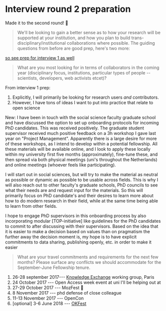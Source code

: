 # Interview round 2 preparation

Made it to the second round! :confetti_ball:

> We'll be looking to gain a better sense as to how your research will be supported at your institution, and how you plan to build trans-disciplinary/institutional collaborations where possible. The guiding questions from before are good prep, here's two more:

[so see prep for interview 1 as well](./interview-prep-1.md)

>What are you most looking for in terms of collaborators in the coming year (disciplinary focus, institutions, particular types of people -- scientists, developers, web activists etcet)?

From interview 1 prep:

  1. Explicitly, I will primarily be looking for research users _and_ contributors.
  2. However, I have tons of ideas I want to put into practice that relate to open science

New: I have been in touch with the social science faculty graduate school and have discussed the option to set up onboarding protocols for incoming PhD candidates. This was received positively. The graduate student supervisor received much positive feedback on a 3h workshop I gave last year on "Project Management". Apparently there is a large desire for more of these workshops, as I intend to develop within a potential fellowship. All these materials will be available online, and I look to apply these locally within my university first five months (approximately), fine-tune these, and then spread via both physical meetings (uni's throughout the Netherlands) and online meetings (whoever feels like participating).

I will start out in social sciences, but will try to make the material as neutral as possible or dynamic as possible to be usable across fields. This is why I will also reach out to other faculty's graduate schools, PhD councils to see what their needs are and request input for the materials. So this will primarily focus on PhD candidate's and their desires to learn more about how to do modern research in their field, while at the same time being able to learn from other fields.

I hope to engage PhD supervisors in this onboarding process by also incorporating modular [TOP-initiative] like guidelines for the PhD candidates to commit to after discussing with their supervisors. Based on the idea that it is easier to make a decision based on values than on pragmatism the further away the decision moment is, my hope is to have explicit commitments to data sharing, publishing openly, etc. in order to make it easier 

>What are your travel commitments and requirements for the next few months? Please surface any conflicts we should accommodate for the September-June Fellowship tenure.

1. 26-28 september 2017--- [Knowledge Exchange](http://www.knowledge-exchange.info/) working group, Paris
2. 24 October 2017 --- Open Access week event at uni I'll be helping out at
2. 27-29 October 2017 --- MozFest :balloon:
3. 8 November 2017 --- phd defense of close colleague
3. 11-13 November 2017 --- OpenCon
4. [optional] 3-6 June 2018 --- [OKFest](https://blog.okfn.org/2017/06/01/open-knowledge-festival-comes-to-thessaloniki-in-2018/)